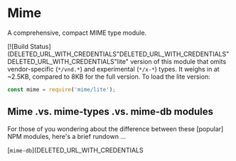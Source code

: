 <!--
  -- This file is auto-generated from src/README_js.md. Changes should be made there.
  -->
# Mime

A comprehensive, compact MIME type module.

[![Build Status](DELETED_URL_WITH_CREDENTIALS"DELETED_URL_WITH_CREDENTIALS"DELETED_URL_WITH_CREDENTIALS"lite" version of this module that omits vendor-specific
(`*/vnd.*`) and experimental (`*/x-*`) types.  It weighs in at ~2.5KB, compared
to 8KB for the full version.  To load the lite version:

```javascript
const mime = require('mime/lite');
```

## Mime .vs. mime-types .vs. mime-db modules

For those of you wondering about the difference between these [popular] NPM modules,
here's a brief rundown ...

[`mime-db`](DELETED_URL_WITH_CREDENTIALS
